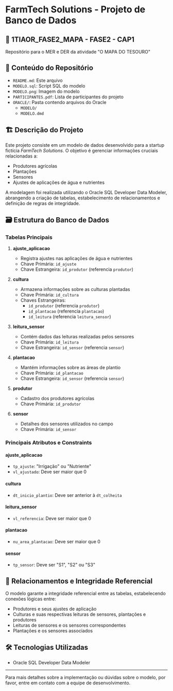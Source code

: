 # FarmTech Solutions - Projeto de Banco de Dados

## 🌾 1TIAOR_FASE2_MAPA - FASE2 - CAP1

Repositório para o MER e DER da atividade "O MAPA DO TESOURO"

## 📁 Conteúdo do Repositório

- `README.md`: Este arquivo
- `MODELO.sql`: Script SQL do modelo
- `MODELO.png`: Imagem do modelo
- `PARTICIPANTES.pdf`: Lista de participantes do projeto
- `ORACLE/`: Pasta contendo arquivos do Oracle
  - `MODELO/`
  - `MODELO.dmd`

## 🏗️ Descrição do Projeto

Este projeto consiste em um modelo de dados desenvolvido para a startup fictícia *FarmTech Solutions*. O objetivo é gerenciar informações cruciais relacionadas a:

- Produtores agrícolas
- Plantações
- Sensores
- Ajustes de aplicações de água e nutrientes

A modelagem foi realizada utilizando o Oracle SQL Developer Data Modeler, abrangendo a criação de tabelas, estabelecimento de relacionamentos e definição de regras de integridade.

## 🗃️ Estrutura do Banco de Dados

### Tabelas Principais

1. **ajuste_aplicacao**
   - Registra ajustes nas aplicações de água e nutrientes
   - Chave Primária: `id_ajuste`
   - Chave Estrangeira: `id_produtor` (referencia `produtor`)

2. **cultura**
   - Armazena informações sobre as culturas plantadas
   - Chave Primária: `id_cultura`
   - Chaves Estrangeiras: 
     - `id_produtor` (referencia `produtor`)
     - `id_plantacao` (referencia `plantacao`)
     - `id_leitura` (referencia `leitura_sensor`)

3. **leitura_sensor**
   - Contém dados das leituras realizadas pelos sensores
   - Chave Primária: `id_leitura`
   - Chave Estrangeira: `id_sensor` (referencia `sensor`)

4. **plantacao**
   - Mantém informações sobre as áreas de plantio
   - Chave Primária: `id_plantacao`
   - Chave Estrangeira: `id_sensor` (referencia `sensor`)

5. **produtor**
   - Cadastro dos produtores agrícolas
   - Chave Primária: `id_produtor`

6. **sensor**
   - Detalhes dos sensores utilizados no campo
   - Chave Primária: `id_sensor`

### Principais Atributos e Constraints

#### ajuste_aplicacao
- `tp_ajuste`: "Irrigação" ou "Nutriente"
- `vl_ajustado`: Deve ser maior que 0

#### cultura
- `dt_inicio_plantio`: Deve ser anterior à `dt_colheita`

#### leitura_sensor
- `vl_referencia`: Deve ser maior que 0

#### plantacao
- `nu_area_plantacao`: Deve ser maior que 0

#### sensor
- `tp_sensor`: Deve ser "S1", "S2" ou "S3"

## 🔗 Relacionamentos e Integridade Referencial

O modelo garante a integridade referencial entre as tabelas, estabelecendo conexões lógicas entre:

- Produtores e seus ajustes de aplicação
- Culturas e suas respectivas leituras de sensores, plantações e produtores
- Leituras de sensores e os sensores correspondentes
- Plantações e os sensores associados

## 🛠️ Tecnologias Utilizadas

- Oracle SQL Developer Data Modeler

---

Para mais detalhes sobre a implementação ou dúvidas sobre o modelo, por favor, entre em contato com a equipe de desenvolvimento.
